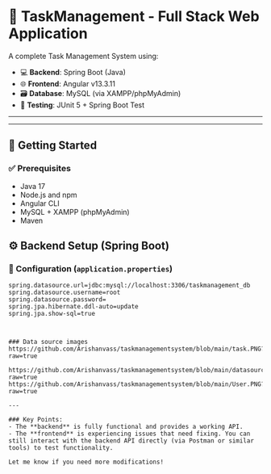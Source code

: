 # 📝 TaskManagement - Full Stack Web Application

A complete Task Management System using:

- 💻 **Backend**: Spring Boot (Java)
- 🌐 **Frontend**: Angular v13.3.11
- 🗃️ **Database**: MySQL (via XAMPP/phpMyAdmin)
- 🧪 **Testing**: JUnit 5 + Spring Boot Test

---


---

## 🚀 Getting Started

### ✅ Prerequisites

- Java 17
- Node.js and npm
- Angular CLI
- MySQL + XAMPP (phpMyAdmin)
- Maven
## ⚙️ Backend Setup (Spring Boot)

### 🔧 Configuration (`application.properties`)

```properties
spring.datasource.url=jdbc:mysql://localhost:3306/taskmanagement_db
spring.datasource.username=root
spring.datasource.password=
spring.jpa.hibernate.ddl-auto=update
spring.jpa.show-sql=true



### Data source images
https://github.com/Arishanvass/taskmanagementsystem/blob/main/task.PNG?raw=true

https://github.com/Arishanvass/taskmanagementsystem/blob/main/datasource.PNG?raw=true
https://github.com/Arishanvass/taskmanagementsystem/blob/main/User.PNG?raw=true

---

### Key Points:
- The **backend** is fully functional and provides a working API.
- The **frontend** is experiencing issues that need fixing. You can still interact with the backend API directly (via Postman or similar tools) to test functionality.
  
Let me know if you need more modifications!


